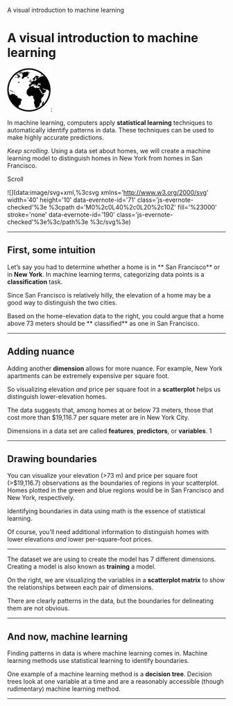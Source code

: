 A visual introduction to machine learning

# A visual introduction to machine learning

![](../_resources/439c0241c2ca613723718f47eba576bf.png):

In machine learning, computers apply **statistical learning** techniques to automatically identify patterns in data. These techniques can be used to make highly accurate predictions.

*Keep scrolling.* Using a data set about homes, we will create a machine learning model to distinguish homes in New York from homes in San Francisco.

Scroll

![](data:image/svg+xml,%3csvg xmlns='http://www.w3.org/2000/svg' width='40' height='10' data-evernote-id='71' class='js-evernote-checked'%3e %3cpath d='M0%2c0L40%2c0L20%2c10Z' fill='%23000' stroke='none' data-evernote-id='190' class='js-evernote-checked'%3e%3c/path%3e %3c/svg%3e)

* * *

##  First, some intuition

Let’s say you had to determine whether a home is in ** San Francisco** or in **New York**. In machine learning terms, categorizing data points is a **classification** task.

Since San Francisco is relatively hilly, the elevation of a home may be a good way to distinguish the two cities.

Based on the home-elevation data to the right, you could argue that a home above 73 meters should be ** classified** as one in San Francisco.

* * *

##  Adding nuance

Adding another **dimension** allows for more nuance. For example, New York apartments can be extremely expensive per square foot.

So visualizing elevation *and* price per square foot in a **scatterplot** helps us distinguish lower-elevation homes.

The data suggests that, among homes at or below 73 meters, those that cost more than $19,116.7 per square meter are in New York City.

Dimensions in a data set are called **features**, **predictors**, or **variables**. 1

* * *

##  Drawing boundaries

You can visualize your elevation (>73 m) and price per square foot (>$19,116.7) observations as the boundaries of regions in your scatterplot. Homes plotted in the green and blue regions would be in San Francisco and New York, respectively.

Identifying boundaries in data using math is the essence of statistical learning.

Of course, you’ll need additional information to distinguish homes with lower elevations *and* lower per-square-foot prices.

* * *

The dataset we are using to create the model has 7 different dimensions. Creating a model is also known as **training** a model.

On the right, we are visualizing the variables in a **scatterplot matrix** to show the relationships between each pair of dimensions.

There are clearly patterns in the data, but the boundaries for delineating them are not obvious.

* * *

##  And now, machine learning

Finding patterns in data is where machine learning comes in. Machine learning methods use statistical learning to identify boundaries.

One example of a machine learning method is a **decision tree**. Decision trees look at one variable at a time and are a reasonably accessible (though rudimentary) machine learning method.

* * *